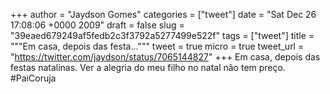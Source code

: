 
+++
author = "Jaydson Gomes"
categories = ["tweet"]
date = "Sat Dec 26 17:08:06 +0000 2009"
draft = false
slug = "39eaed679249af5fedb2c3f3792a5277499e522f"
tags = ["tweet"]
title = """Em casa, depois das festa..."""
tweet = true
micro = true
tweet_url = "https://twitter.com/jaydson/status/7065144827"
+++
Em casa, depois das festas natalinas. Ver a alegria do meu filho no natal não tem preço. #PaiCoruja
